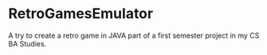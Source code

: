 # RetroGamesEmulator
A try to create a retro game in JAVA part of a first semester project in my CS BA Studies.

